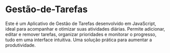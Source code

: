 # Gestão-de-Tarefas
Este é um Aplicativo de Gestão de Tarefas desenvolvido em JavaScript, ideal para acompanhar e otimizar suas atividades diárias. Permite adicionar, editar e remover tarefas, organizar prioridades e monitorar o progresso, tudo em uma interface intuitiva. Uma solução prática para aumentar a produtividade.
